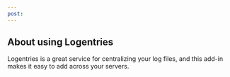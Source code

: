 ```yaml
---
post: 
---
```


## About using Logentries

Logentries is a great service for centralizing your log files, and this add-in makes it easy to add across your servers.

